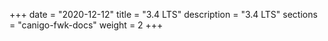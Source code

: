 +++
date        = "2020-12-12"
title       = "3.4 LTS"
description = "3.4 LTS"
sections    = "canigo-fwk-docs"
weight = 2
+++